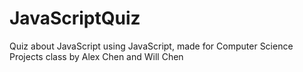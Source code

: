 # JavaScriptQuiz
Quiz about JavaScript using JavaScript, made for Computer Science Projects class by Alex Chen and Will Chen

